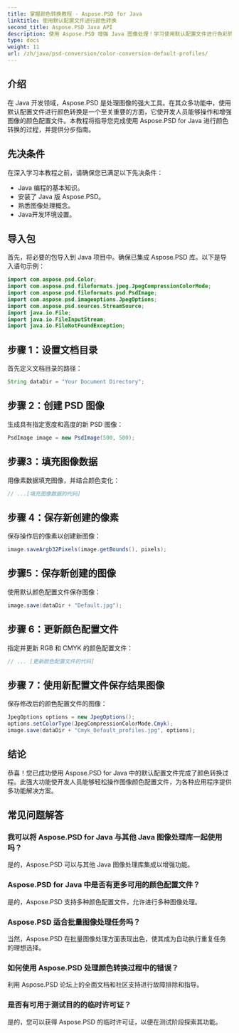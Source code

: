 ```yaml
---
title: 掌握颜色转换教程 - Aspose.PSD for Java
linktitle: 使用默认配置文件进行颜色转换
second_title: Aspose.PSD Java API
description: 使用 Aspose.PSD 增强 Java 图像处理！学习使用默认配置文件进行色彩转换，获得生动、自定义的图像。立即探索！
type: docs
weight: 11
url: /zh/java/psd-conversion/color-conversion-default-profiles/
---
```

## 介绍
在 Java 开发领域，Aspose.PSD 是处理图像的强大工具。在其众多功能中，使用默认配置文件进行颜色转换是一个至关重要的方面，它使开发人员能够操作和增强图像的颜色配置文件。本教程将指导您完成使用 Aspose.PSD for Java 进行颜色转换的过程，并提供分步指南。
## 先决条件
在深入学习本教程之前，请确保您已满足以下先决条件：
- Java 编程的基本知识。
- 安装了 Java 版 Aspose.PSD。
- 熟悉图像处理概念。
- Java开发环境设置。
## 导入包
首先，将必要的包导入到 Java 项目中。确保已集成 Aspose.PSD 库。以下是导入语句示例：
```java
import com.aspose.psd.Color;
import com.aspose.psd.fileformats.jpeg.JpegCompressionColorMode;
import com.aspose.psd.fileformats.psd.PsdImage;
import com.aspose.psd.imageoptions.JpegOptions;
import com.aspose.psd.sources.StreamSource;
import java.io.File;
import java.io.FileInputStream;
import java.io.FileNotFoundException;
```
## 步骤 1：设置文档目录
首先定义文档目录的路径：
```java
String dataDir = "Your Document Directory";
```
## 步骤 2：创建 PSD 图像
生成具有指定宽度和高度的新 PSD 图像：
```java
PsdImage image = new PsdImage(500, 500);
```
## 步骤3：填充图像数据
用像素数据填充图像，并结合颜色变化：
```java
// ...[填充图像数据的代码]
```
## 步骤 4：保存新创建的像素
保存操作后的像素以创建新图像：
```java
image.saveArgb32Pixels(image.getBounds(), pixels);
```
## 步骤5：保存新创建的图像
使用默认颜色配置文件保存图像：
```java
image.save(dataDir + "Default.jpg");
```
## 步骤 6：更新颜色配置文件
指定并更新 RGB 和 CMYK 的颜色配置文件：
```java
// ... [更新颜色配置文件的代码]
```
## 步骤 7：使用新配置文件保存结果图像
保存修改后的颜色配置文件的图像：
```java
JpegOptions options = new JpegOptions();
options.setColorType(JpegCompressionColorMode.Cmyk);
image.save(dataDir + "Cmyk_Default_profiles.jpg", options);
```
## 结论
恭喜！您已成功使用 Aspose.PSD for Java 中的默认配置文件完成了颜色转换过程。此强大功能使开发人员能够轻松操作图像颜色配置文件，为各种应用程序提供多功能解决方案。
## 常见问题解答
### 我可以将 Aspose.PSD for Java 与其他 Java 图像处理库一起使用吗？
是的，Aspose.PSD 可以与其他 Java 图像处理库集成以增强功能。
### Aspose.PSD for Java 中是否有更多可用的颜色配置文件？
是的，Aspose.PSD 支持多种颜色配置文件，允许进行多种图像处理。
### Aspose.PSD 适合批量图像处理任务吗？
当然，Aspose.PSD 在批量图像处理方面表现出色，使其成为自动执行重复任务的理想选择。
### 如何使用 Aspose.PSD 处理颜色转换过程中的错误？
利用 Aspose.PSD 论坛上的全面文档和社区支持进行故障排除和指导。
### 是否有可用于测试目的的临时许可证？
是的，您可以获得 Aspose.PSD 的临时许可证，以便在测试阶段探索其功能。
